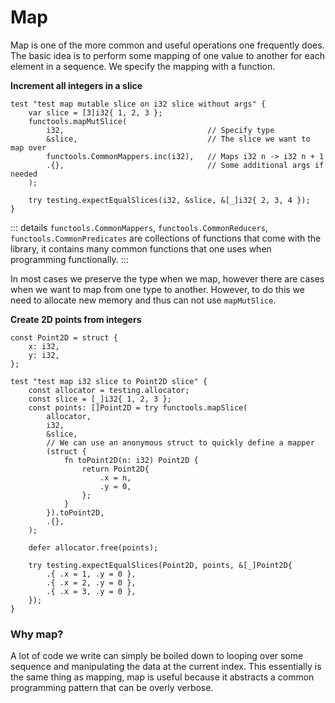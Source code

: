 # Map
Map is one of the more common and useful operations one frequently does. The basic idea is to perform some mapping of one value to another for each element in a sequence. We specify the mapping with a function.

**Increment all integers in a slice**

```zig{3-8}
test "test map mutable slice on i32 slice without args" {
    var slice = [3]i32{ 1, 2, 3 };
    functools.mapMutSlice(
        i32,                                // Specify type
        &slice,                             // The slice we want to map over
        functools.CommonMappers.inc(i32),   // Maps i32 n -> i32 n + 1
        .{},                                // Some additional args if needed
    );

    try testing.expectEqualSlices(i32, &slice, &[_]i32{ 2, 3, 4 });
}
```
::: details
`functools.CommonMappers`, `functools.CommonReducers`, `functools.CommonPredicates` are collections of functions that come with the library, it contains many common functions that one uses when programming functionally.
:::

In most cases we preserve the type when we map, however there are cases when we want to map from one type to another. However, to do this we need to allocate new memory and thus can not use `mapMutSlice`.

**Create 2D points from integers**
```zig
const Point2D = struct {
    x: i32,
    y: i32,
};

test "test map i32 slice to Point2D slice" {
    const allocator = testing.allocator;
    const slice = [_]i32{ 1, 2, 3 };
    const points: []Point2D = try functools.mapSlice(
        allocator,
        i32,
        &slice,
        // We can use an anonymous struct to quickly define a mapper
        (struct {
            fn toPoint2D(n: i32) Point2D {
                return Point2D{
                    .x = n,
                    .y = 0,
                };
            }
        }).toPoint2D,
        .{},
    );

    defer allocator.free(points);

    try testing.expectEqualSlices(Point2D, points, &[_]Point2D{
        .{ .x = 1, .y = 0 },
        .{ .x = 2, .y = 0 },
        .{ .x = 3, .y = 0 },
    });
}
```


### Why map?
A lot of code we write can simply be boiled down to looping over some sequence and manipulating the data at the current index. This essentially is the same thing as mapping, map is useful because it abstracts a common programming pattern that can be overly verbose.